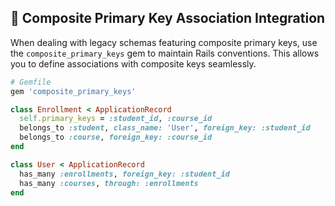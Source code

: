 ## 🔄 Composite Primary Key Association Integration

When dealing with legacy schemas featuring composite primary keys, use the `composite_primary_keys` gem to maintain Rails conventions. This allows you to define associations with composite keys seamlessly.

```ruby
# Gemfile
gem 'composite_primary_keys'

class Enrollment < ApplicationRecord
  self.primary_keys = :student_id, :course_id
  belongs_to :student, class_name: 'User', foreign_key: :student_id
  belongs_to :course, foreign_key: :course_id
end

class User < ApplicationRecord
  has_many :enrollments, foreign_key: :student_id
  has_many :courses, through: :enrollments
end
```
